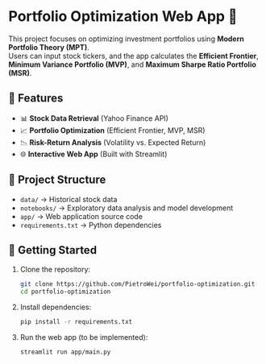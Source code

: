 # Portfolio Optimization Web App 🚀  

This project focuses on optimizing investment portfolios using **Modern Portfolio Theory (MPT)**.  
Users can input stock tickers, and the app calculates the **Efficient Frontier**, **Minimum Variance Portfolio (MVP)**, and **Maximum Sharpe Ratio Portfolio (MSR)**.  

## 📌 Features
- 📊 **Stock Data Retrieval** (Yahoo Finance API)
- 📈 **Portfolio Optimization** (Efficient Frontier, MVP, MSR)
- 📉 **Risk-Return Analysis** (Volatility vs. Expected Return)
- 🌐 **Interactive Web App** (Built with Streamlit)

## 📂 Project Structure
- `data/` → Historical stock data  
- `notebooks/` → Exploratory data analysis and model development  
- `app/` → Web application source code  
- `requirements.txt` → Python dependencies  

## 🚀 Getting Started
1. Clone the repository:  
   ```bash
   git clone https://github.com/PietroWei/portfolio-optimization.git
   cd portfolio-optimization

2. Install dependencies:
   ```bash
   pip install -r requirements.txt

3. Run the web app (to be implemented):
   ```bash
   streamlit run app/main.py
